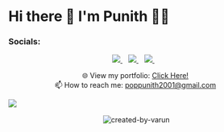 <h1> Hi there 👋 I'm Punith 👨‍💻 </h1>

<h3> Socials: </h3>
<p align="center">
  
  <a href="https://www.linkedin.com/in/punith-gowda-t-6123aa1a2/" target="">
    <img src="https://img.shields.io/badge/linkedin-%230077B5.svg?&style=for-the-badge&logo=linkedin&logoColor=white" />
  </a>&nbsp;&nbsp;
  
  <a href="https://www.instagram.com/black_bad_fury/?hl=en" target="">
    <img src="https://img.shields.io/badge/instagram-%23E4405F.svg?&style=for-the-badge&logo=instagram&logoColor=white" />        
  </a>&nbsp;&nbsp;

   <a href="https://twitter.com/its__punith" target="_blank">
   <img src="https://img.shields.io/badge/twitter-%231DA1F2.svg?&style=for-the-badge&logo=twitter&logoColor=white" />        
   </a>&nbsp;&nbsp;
</p>

<p align='center'>
  🌐 View my portfolio: <a target="_blank" href='https://punith.netlify.app'>Click Here!</a> <br>
  📫 How to reach me: <a href='mailto:poppunith2001@gmail.com'>poppunith2001@gmail.com</a>
  <br>

<p>
  <a href="#"><img src="https://badges.pufler.dev/visits/punith-gowda/punith-gowda"></a>
</p>



<p align='center'>&nbsp;<img align="center" src="https://github-readme-stats.vercel.app/api?username=punith-gowda&show_icons=true" alt="created-by-varun" /></p>
